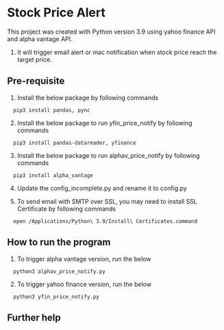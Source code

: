 # Stock Price Alert

This project was created with Python version 3.9 using yahoo finance API and alpha vantage API.

1. It will trigger email alert or mac notification when stock price reach the target price.

## Pre-requisite

1. Install the below package by following commands

```
  pip3 install pandas, pync
```

2. Install the below package to run yfin_price_notify by following commands

```
  pip3 install pandas-datareader, yfinance
```

3. Install the below package to run alphav_price_notify by following commands

```
  pip3 install alpha_vantage
```

4. Update the config_incomplete.py and rename it to config.py

5. To send email with SMTP over SSL, you may need to install SSL Certificate by following commands
```
  open /Applications/Python\ 3.9/Install\ Certificates.command
```
## How to run the program

1. To trigger alpha vantage version, run the below

```
  python3 alphav_price_notify.py 
```

2. To trigger yahoo finance version, run the below
```
  python3 yfin_price_notify.py 
```
## Further help

